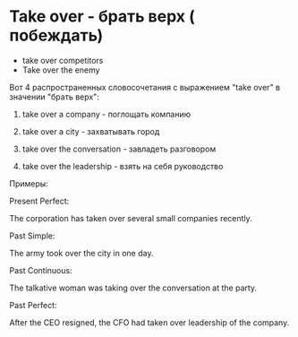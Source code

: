 # Take over - брать верх ( побеждать)

- take over competitors
- Take over the enemy

Вот 4 распространенных словосочетания с выражением "take over" в значении "брать верх":

1. take over a company - поглощать компанию

2. take over a city - захватывать город

3. take over the conversation - завладеть разговором

4. take over the leadership - взять на себя руководство

Примеры:

Present Perfect:

The corporation has taken over several small companies recently.

Past Simple:

The army took over the city in one day.

Past Continuous:

The talkative woman was taking over the conversation at the party.

Past Perfect:

After the CEO resigned, the CFO had taken over leadership of the company.
